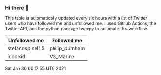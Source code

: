 ### Hi there 👋

This table is automatically updated every six hours with a list of Twitter users who have followed me and unfollowed me. I used Github Actions, the Twitter API, and the python package tweepy to automate this workflow.

| Unfollowed me |  Followed me |
| --- | --- |
|stefanospinel15|philip_burnham|
|icoolkid|VS_Marine|
Sat Jan 30 00:17:55 UTC 2021
